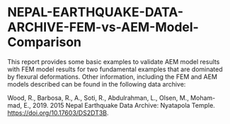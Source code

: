 # NEPAL-EARTHQUAKE-DATA-ARCHIVE-FEM-vs-AEM-Model-Comparison
This report provides some basic examples to validate AEM model results with FEM model results for two fundamental examples that are dominated by flexural deformations. Other information, including the FEM and AEM models described can be found in the following data archive:

Wood, R., Barbosa, R., A., Soti, R., Abdulrahman, L., Olsen, M., Moham- mad, E., 2019. 2015 Nepal Earthquake Data Archive: Nyatapola Temple. https://doi.org/10.17603/DS2DT3B.
